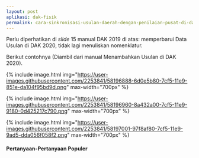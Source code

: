 ```yaml
---
layout: post
aplikasi: dak-fisik
permalink: cara-sinkronisasi-usulan-daerah-dengan-penilaian-pusat-di-dak-fisik
---
```


<object width="100%" height="500px" style="margin-bottom:2em;" data="/assets/dokumen/dak-fisik/Sinkronisasi - Manual DAK 2019.pdf#page=13"></object>

Perlu diperhatikan di *slide* 15 manual DAK 2019 di atas: memperbarui Data Usulan di DAK 2020, tidak lagi menuliskan nomenklatur.

Berikut contohnya (Diambil dari manual Menambahkan Usulan di DAK 2020).

{% include image.html
    img="https://user-images.githubusercontent.com/2253841/58196888-6d0e5b80-7cf5-11e9-851e-da104f95bd9d.png"
    max-width="700px"
    %}

{% include image.html
    img="https://user-images.githubusercontent.com/2253841/58196960-8a432a00-7cf5-11e9-9180-0d425217c790.png"
    max-width="700px"
    %}

{% include image.html
    img="https://user-images.githubusercontent.com/2253841/58197001-97f8af80-7cf5-11e9-9ad5-dda056f058f2.png"
    max-width="700px"
    %}

#### Pertanyaan-Pertanyaan Populer

<object width="100%" height="500px" style="margin-bottom:2em;" data="/assets/dokumen/dak-fisik/FAQ Sinkronisasi KRISNA DAK 2019.pdf"></object>
